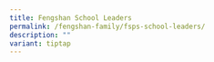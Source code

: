 ```yaml
---
title: Fengshan School Leaders
permalink: /fengshan-family/fsps-school-leaders/
description: ""
variant: tiptap
---
```

<p></p>